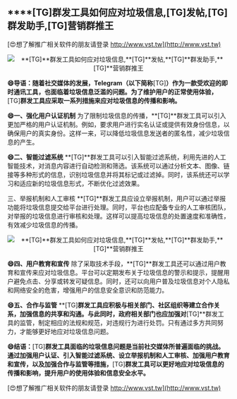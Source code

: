 ## ****[TG]**群发工具如何应对垃圾信息,**[TG]**发帖,**[TG]**群发助手,**[TG]**营销群推王**

[😍想了解推广相关软件的朋友请登录 http://www.vst.tw](http://www.vst.tw)

 <center><img src="https://vst.tw/MP4/tuiguang/png/5.png" alt="**[TG]**群发工具如何应对垃圾信息,**[TG]**发帖,**[TG]**群发助手,**[TG]**营销群推王"></center>

**😄导语：随着社交媒体的发展，Telegram（以下简称**[TG]**）作为一款受欢迎的即时通讯工具，也面临着垃圾信息泛滥的问题。为了维护用户的正常使用体验，**[TG]**群发工具应采取一系列措施来应对垃圾信息的传播和影响。**

**😄一、强化用户认证机制**
为了限制垃圾信息的传播，**[TG]**群发工具可以引入更加严格的用户认证机制。例如，要求用户进行实名认证或提供有效身份信息，以确保用户的真实身份。这样一来，可以降低垃圾信息发送者的匿名性，减少垃圾信息的产生。

**😄二、智能过滤系统**
**[TG]**群发工具可以引入智能过滤系统，利用先进的人工智能技术，对消息内容进行自动检测和筛选。该系统可以通过分析文本、图像、链接等多种形式的信息，识别垃圾信息并将其标记或过滤掉。同时，该系统还可以学习和适应新的垃圾信息形式，不断优化过滤效果。

三、举报机制和人工审核
**[TG]**群发工具应设立举报机制，用户可以通过举报功能将垃圾信息提交给平台进行处理。同时，平台也应配备专业的人工审核团队，对举报的垃圾信息进行审核和处理。这样可以提高垃圾信息的处置速度和准确性，有效减少垃圾信息的传播。

 <center><img src="https://vst.tw/MP4/tuiguang/png/6.png" alt="**[TG]**群发工具如何应对垃圾信息,**[TG]**发帖,**[TG]**群发助手,**[TG]**营销群推王"></center>

**😄四、用户教育和宣传**
除了采取技术手段，**[TG]**群发工具还可以通过用户教育和宣传来应对垃圾信息。平台可以定期发布关于垃圾信息的警示和提示，提醒用户避免点击、分享或转发可疑信息。同时，还可以向用户普及垃圾信息对个人隐私和网络安全的危害，增强用户的信息安全意识和防范能力。

**😄五、合作与监管**
**[TG]**群发工具应积极与相关部门、社区组织等建立合作关系，加强信息的共享和沟通。与此同时，政府相关部门也应加强对**[TG]**群发工具的监管，制定相应的法规和规范，对违规行为进行处罚。只有通过多方共同努力，才能够更好地应对垃圾信息问题。

**😄结语：**[TG]**群发工具面临的垃圾信息问题是当前社交媒体所普遍面临的挑战。通过加强用户认证、引入智能过滤系统、设立举报机制和人工审核、加强用户教育和宣传，以及加强合作与监管等措施，**[TG]**群发工具可以更好地应对垃圾信息的传播和影响，提升用户的使用体验和信息安全水平。**

[😍想了解推广相关软件的朋友请登录 http://www.vst.tw](http://www.vst.tw)



